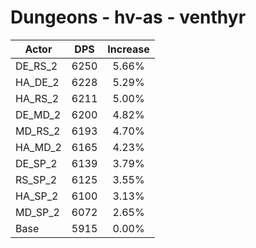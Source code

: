 # Dungeons - hv-as - venthyr
| Actor | DPS | Increase |
|---|:---:|:---:|
|DE_RS_2|6250|5.66%|
|HA_DE_2|6228|5.29%|
|HA_RS_2|6211|5.00%|
|DE_MD_2|6200|4.82%|
|MD_RS_2|6193|4.70%|
|HA_MD_2|6165|4.23%|
|DE_SP_2|6139|3.79%|
|RS_SP_2|6125|3.55%|
|HA_SP_2|6100|3.13%|
|MD_SP_2|6072|2.65%|
|Base|5915|0.00%|
